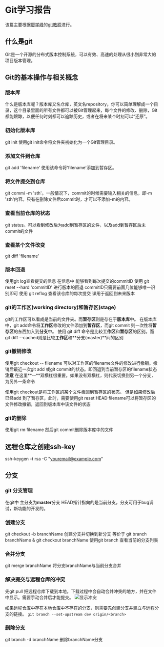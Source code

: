 # Git学习报告
该篇主要根据<a href="http://www.liaoxuefeng.com/" target="_blank">廖学峰</a>的<a href="http://www.liaoxuefeng.com/wiki/0013739516305929606dd18361248578c67b8067c8c017b000" target="_blank">git教程</a>进行。

## 什么是git
Git是一个开源的分布式版本控制系统，可以有效、高速的处理从很小到非常大的项目版本管理。

## Git的基本操作与相关概念
### 版本库
什么是版本库呢？版本库又名仓库，英文名repository，你可以简单理解成一个目录，这个目录里面的所有文件都可以被Git管理起来，每个文件的修改、删除，Git都能跟踪，以便任何时刻都可以追踪历史，或者在将来某个时刻可以“还原”。

### 初始化版本库
git init 使用git init命令将文件夹初始化为一个Git管理目录。

### 添加文件到仓库
git add 'filename' 使用该命令将'filename'添加到暂存区。

### 将文件提交到仓库
git commi -m 'sth'。一般情况下，commit的时候需要输入相关的信息，即-m 'sth'内容。只有在删除文件后commit时，才可以不添加-m的内容。

### 查看当前仓库的状态
git status。可以看到修改后为add到暂存区的文件，以及add到暂存区后未commit的文件

### 查看某个文件改变
git diff 'filename'

### 版本回退
使用git log查看提交的信息 在信息中 能够看到每次提交的commitID
使用 git reset --hard 'commitID' 进行版本的回退 commitID只需要前面几位能够唯一识别即可
使用 git reflog 查看该仓库的每次提交 课用于返回到未来版本

### git的工作区(working directory)和暂存区(stage)
git的工作区可以看成是当前的文件夹。而**暂存区**则是存在于**版本库**中。
在版本库中，git add命令将**工作区**修改的文件添加到**暂存区**，而git commit 则一次性将**暂存区**的东西加入到**分支**中。
使用 git diff 命令是比较**工作区**和**暂存区**的区别。而git diff --cached则是比较**工作区**和**分支(master)**间的区别

### git撤销修改
使用git checkout -- filename 可以对工作区的filename文件的修改进行撤销。撤销后最近一次git add 或git commit的状态。即回退到当前暂存区的filename状态
**注意** 在这里**--**双横杠很重要，如果没有双横杠，则代表切换到另一个分支，为另外一条命令

使用git checkout是将工作区的某个文件撤回到暂存区的状态。
但是如果修改后已经add 到了暂存区，此时，需要使用git reset HEAD filename可以将暂存区的文件修改撤销，返回到版本库中该文件的状态

### git的删除
使用git rm filename 然后git commit删除版本库中的文件

## 远程仓库之创建ssh-key
ssh-keygen -t rsa -C "youremail@example.com"

## 分支
### git 分支管理
在git中 主分支为**master**分支 HEAD指针指向的是当前分支。分支可用于bug调试，新功能的开发的。

### 创建分支
git checkout -b branchName 创建分支并切换到新分支
等价于 git branch branchName & git checkout branchName
使用git branch 查看当前的分支列表

### 合并分支
git merge branchName 将分支branchName与当前分支合并

### 解决提交与远程仓库的冲突
先git pull 把远程仓库下载到本地，下载过程中会自动合并冲突的地方，并在文件中显示。需要手动合并后才能提交。
![显示冲突](../img/git显示冲突.PNG)

如果远程仓库中存在本地仓库中不存在的分支，则需要先创建分支并建立与远程分支的链接。
```git branch --set-upstream dev origin/<branch>```
### 删除分支

git branch -d branchName 删除branchName分支